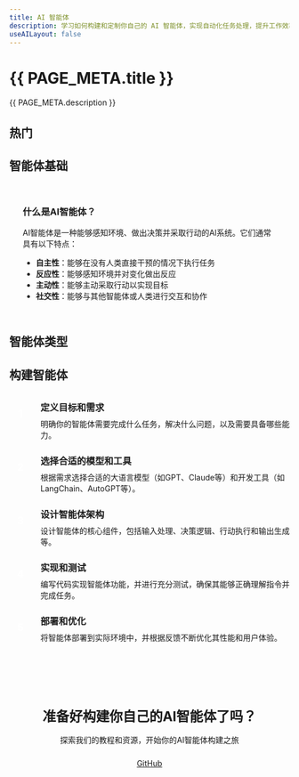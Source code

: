 ```yaml
---
title: AI 智能体
description: 学习如何构建和定制你自己的 AI 智能体，实现自动化任务处理，提升工作效率和创新能力
useAILayout: false
---
```


<script setup>
import { NAV_DATA, PAGE_META } from './data'
</script>

# {{ PAGE_META.title }}

{{ PAGE_META.description }}

## 热门

<template v-for="section in NAV_DATA" :key="section.title">
  <AINavSection
    :title="section.title"
    :items="section.items"
    :columns="3"
  />
</template>

## 智能体基础

<div class="ai-info-box">
  <h3>什么是AI智能体？</h3>
  <p>AI智能体是一种能够感知环境、做出决策并采取行动的AI系统。它们通常具有以下特点：</p>
  <ul>
    <li><strong>自主性</strong>：能够在没有人类直接干预的情况下执行任务</li>
    <li><strong>反应性</strong>：能够感知环境并对变化做出反应</li>
    <li><strong>主动性</strong>：能够主动采取行动以实现目标</li>
    <li><strong>社交性</strong>：能够与其他智能体或人类进行交互和协作</li>
  </ul>
</div>

## 智能体类型

<AIGrid columns="3">
  <AICard
    title="任务型智能体"
    description="专注于完成特定任务的智能体，如数据分析、内容生成、信息检索等"
    icon="📋"
    iconColor="var(--ai-accent-3)"
    link="/agent/task"
    linkText="查看详情"
  />
  <AICard
    title="对话型智能体"
    description="专注于与人类进行自然对话的智能体，如客服助手、聊天机器人等"
    icon="💬"
    iconColor="var(--vp-c-brand-1)"
    link="/agent/conversation"
    linkText="查看详情"
  />
  <AICard
    title="创意型智能体"
    description="专注于创意工作的智能体，如设计助手、创意写作、音乐创作等"
    icon="🎨"
    iconColor="var(--ai-accent-2)"
    link="/agent/creative"
    linkText="查看详情"
  />
</AIGrid>

## 构建智能体

<div class="ai-steps">
  <div class="ai-step">
    <div class="ai-step-number">1</div>
    <div class="ai-step-content">
      <h3>定义目标和需求</h3>
      <p>明确你的智能体需要完成什么任务，解决什么问题，以及需要具备哪些能力。</p>
    </div>
  </div>
  <div class="ai-step">
    <div class="ai-step-number">2</div>
    <div class="ai-step-content">
      <h3>选择合适的模型和工具</h3>
      <p>根据需求选择合适的大语言模型（如GPT、Claude等）和开发工具（如LangChain、AutoGPT等）。</p>
    </div>
  </div>
  <div class="ai-step">
    <div class="ai-step-number">3</div>
    <div class="ai-step-content">
      <h3>设计智能体架构</h3>
      <p>设计智能体的核心组件，包括输入处理、决策逻辑、行动执行和输出生成等。</p>
    </div>
  </div>
  <div class="ai-step">
    <div class="ai-step-number">4</div>
    <div class="ai-step-content">
      <h3>实现和测试</h3>
      <p>编写代码实现智能体功能，并进行充分测试，确保其能够正确理解指令并完成任务。</p>
    </div>
  </div>
  <div class="ai-step">
    <div class="ai-step-number">5</div>
    <div class="ai-step-content">
      <h3>部署和优化</h3>
      <p>将智能体部署到实际环境中，并根据反馈不断优化其性能和用户体验。</p>
    </div>
  </div>
</div>

<div class="ai-cta-section">
  <h3>准备好构建你自己的AI智能体了吗？</h3>
  <p>探索我们的教程和资源，开始你的AI智能体构建之旅</p>
  <div class="ai-cta-buttons">
    <a href="https://github.com/r0ad/NavAI" target="_blank" class="ai-button secondary">GitHub</a>
  </div>
</div>

<style>
.ai-info-box {
  margin: 2rem 0;
  padding: 1.5rem;
  background-color: var(--vp-c-bg-soft);
  border-radius: var(--ai-card-radius);
  border-left: 4px solid var(--vp-c-brand-1);
}

.ai-info-box h3 {
  margin-top: 0;
  color: var(--vp-c-text-1);
}

.ai-info-box ul {
  margin-bottom: 0;
}

.ai-steps {
  margin: 2rem 0;
}

.ai-step {
  display: flex;
  margin-bottom: 1.5rem;
  align-items: flex-start;
}

.ai-step-number {
  width: 2.5rem;
  height: 2.5rem;
  border-radius: 50%;
  background: var(--ai-gradient-1);
  color: white;
  display: flex;
  align-items: center;
  justify-content: center;
  font-weight: bold;
  font-size: 1.2rem;
  flex-shrink: 0;
  margin-right: 1rem;
  margin-top: 0.25rem;
}

.ai-step-content {
  flex: 1;
}

.ai-step-content h3 {
  margin-top: 0;
  margin-bottom: 0.5rem;
}

.ai-step-content p {
  margin: 0;
}

.ai-case-studies {
  margin: 2rem 0;
  display: grid;
  grid-template-columns: repeat(1, 1fr);
  gap: 1.5rem;
}

@media (min-width: 640px) {
  .ai-case-studies {
    grid-template-columns: repeat(3, 1fr);
  }
}

.ai-case-study {
  padding: 1.5rem;
  background-color: var(--vp-c-bg-soft);
  border-radius: var(--ai-card-radius);
  transition: var(--ai-transition);
}

.ai-case-study:hover {
  transform: translateY(-5px);
  box-shadow: var(--ai-card-shadow);
}

.ai-case-study h3 {
  margin-top: 0;
  color: var(--vp-c-text-1);
}

.ai-case-link {
  display: inline-block;
  margin-top: 1rem;
  color: var(--vp-c-brand-1);
  text-decoration: none;
  font-weight: 500;
  transition: var(--ai-transition);
}

.ai-case-link:hover {
  color: var(--vp-c-brand-2);
}

.ai-cta-section {
  margin: 3rem 0;
  padding: 2rem;
  background: var(--ai-bg-soft);
  border-radius: var(--ai-card-radius);
  text-align: center;
}

.ai-cta-section h3 {
  font-size: 1.5rem;
  margin-bottom: 1rem;
}

.ai-cta-section p {
  margin-bottom: 1.5rem;
}

.ai-cta-buttons {
  display: flex;
  gap: 1rem;
  justify-content: center;
  flex-wrap: wrap;
}
</style>
